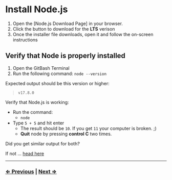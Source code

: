 # Install Node.js

1. Open the [Node.js Download Page] in your browser.
1. Click the button to download for the **LTS** verison
1. Once the installer file downloads, open it and follow the on-screen instructions

## Verify that Node is properly installed

1. Open the GitBash Terminal
1. Run the following command: `node --version`

Expected output should be this version or higher:

> ```text
> v17.8.0
> ```

Verify that Node.js is working:

- Run the command:
  - `node`
- Type `5 + 5` and hit enter
  - The result should be `10`. If you get `11` your computer is broken. ;)
  - **Quit** node by pressing **control C** two times.

Did you get similar output for both?

If not ... [head here](../../error/error.md)

---

### [⇐ Previous](./6-tree.md) | [Next ⇒](./4-vscode.md)
